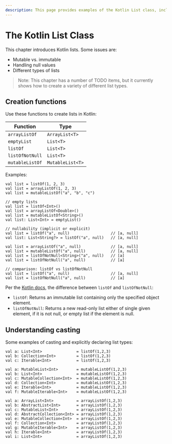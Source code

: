```yaml
---
description: This page provides examples of the Kotlin List class, including how to add and remove elements from a List.
---
```


<!--
TODO:
- creating
- adding
- updating
- removing
- clearing
- iterating over (for loop)
-->

# The Kotlin List Class

This chapter introduces Kotlin lists. Some issues are:

- Mutable vs. immutable
- Handling null values
- Different types of lists

>Note: This chapter has a number of TODO items, but it currently shows how to create a variety of different list types.



## Creation functions

Use these functions to create lists in Kotlin:

| Function        | Type             |
|-----------------|------------------|
| `arrayListOf`   | `ArrayList<T>`   |
| `emptyList`     | `List<T>`        |
| `listOf`        | `List<T>`        |
| `listOfNotNull` | `List<T>`        |
| `mutableListOf` | `MutableList<T>` |

Examples:

````
val list = listOf(1, 2, 3)
val list = arrayListOf(1, 2, 3)
val list = mutableListOf("a", "b", "c")

// empty lists
val list = listOf<Int>()
val list = arrayListOf<Double>()
val list = mutableListOf<String>()
val list: List<Int> = emptyList()

// nullability (implicit or explicit)
val list = listOf("a", null)                  // [a, null]
val list: List<String?> = listOf("a", null)   // [a, null]

val list = arrayListOf("a", null)             // [a, null]
val list = mutableListOf("a", null)           // [a, null]
val list = listOfNotNull<String>("a", null)   // [a]
val list = listOfNotNull("a", null)           // [a]

// comparison: listOf vs listOfNotNull
val list = listOf("a", null)                  // [a, null]
val list = listOfNotNull("a", null)           // [a]
````

Per the [Kotlin docs](https://kotlinlang.org/api/latest/jvm/stdlib/kotlin.collections/index.html), the difference between `listOf` and `listOfNotNull`:

- `listOf`: Returns an immutable list containing only the specified object element.
- `listOfNotNull`: Returns a new read-only list either of single given element, if it is not null, or empty list if the element is null.



## Understanding casting

Some examples of casting and explicitly declaring list types:

````
val a: List<Int>               = listOf(1,2,3)
val b: Collection<Int>         = listOf(1,2,3)
val c: Iterable<Int>           = listOf(1,2,3)

val a: MutableList<Int>        = mutableListOf(1,2,3)
val b: List<Int>               = mutableListOf(1,2,3)
val c: MutableCollection<Int>  = mutableListOf(1,2,3)
val d: Collection<Int>         = mutableListOf(1,2,3)
val e: Iterable<Int>           = mutableListOf(1,2,3)
val f: MutableIterable<Int>    = mutableListOf(1,2,3)

val a: ArrayList<Int>          = arrayListOf(1,2,3)
val b: AbstractList<Int>       = arrayListOf(1,2,3)
val c: MutableList<Int>        = arrayListOf(1,2,3)
val d: AbstractCollection<Int> = arrayListOf(1,2,3)
val e: MutableCollection<Int>  = arrayListOf(1,2,3)
val f: Collection<Int>         = arrayListOf(1,2,3)
val g: MutableIterable<Int>    = arrayListOf(1,2,3)
val h: Iterable<Int>           = arrayListOf(1,2,3)
val i: List<Int>               = arrayListOf(1,2,3)
````






